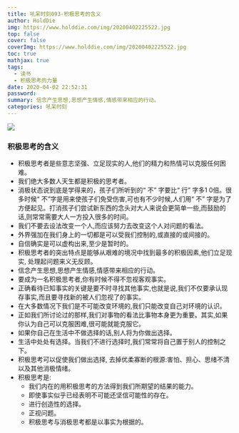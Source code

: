 ```yaml
---
title: 吼呆时刻093-积极思考的含义
author: HoldDie
img: https://www.holddie.com/img/20200402225522.jpg
top: false
cover: false
coverImg: https://www.holddie.com/img/20200402225522.jpg
toc: true
mathjax: true
tags:
  - 读书
  - 积极思考的力量
date: 2020-04-02 22:52:31
password:
summary: 信念产生思想,思想产生情感,情感带来相应的行动。
categories: 吼呆时刻
---
```


![](https://www.holddie.com/img/20200402225522.jpg)

### 积极思考的含义

- 积极思考者是些意志坚强、立足现实的人,他们的精力和热情可以克服任何困难。
- 我们绝大多数人天生都是积极的思考者。
- 消极状态说到底是学得来的，孩子们所听到的“ 不” 字要比“ 行” 字多1 0倍。很多时候“ 不”字是用来使孩子们免受伤害,可也有不少时候,人们用“ 不” 字是为了方便起见。打消孩子们尝试新东西的念头对大人来说会更简单一些,而鼓励的话,则常常需要大人一方投入很多的时间。
- 我们不要去设法改变一个人,而应该努力去改变这个人对问题的看法。
- 外界强加在我们身上的一切都是可以受我们控制的,或直接的或间接的。
- 自信确实是可以虚构出来,至少是暂时的。
- 积极思考者的突出特点是能够从艰难的境况中找到最多的积极因素,他们立足现实, 处理起问题来义无反顾。
- 信念产生思想,思想产生情感,情感带来相应的行动。
- 要成为一名积极思考者,你有时候不得不忽视客观事实。
- 正确看待已知事实的关键是要不时寻找其他事实,也就是说,我们不仅要承认现存事实,而且要寻找新的被人们忽视了的事实。
- 在大多数情况下我们是不可能改变环境的,我们只能改变自己对环境的认识。
- 正如我们所讨论过的那样,我们对事物的看法比事物本身更为重要。其实,如果你认为自己可以克服困难,很可能就能克服它。
- 如果你自己在生活中不做选择的话,别人将为你做出选择。
- 生活中处处有选择。当我们不进行选择时,我们常常将自己置于别人的控制之下。
- 积极思考可以促使我们做出选择, 去掉优柔寡断的根源:害怕、担心、思绪不清以及其他消极情绪。
- 积极思考是:
  - 我们内在的用积极思考的方法得到我们所期望的结果的能力。
  - 即使事实似乎已经表明不可能还坚信可能性的存在。
  - 进行创造性的选择。
  - 正视问题。
  - 积极思考与消极思考都是以事实为根据的。